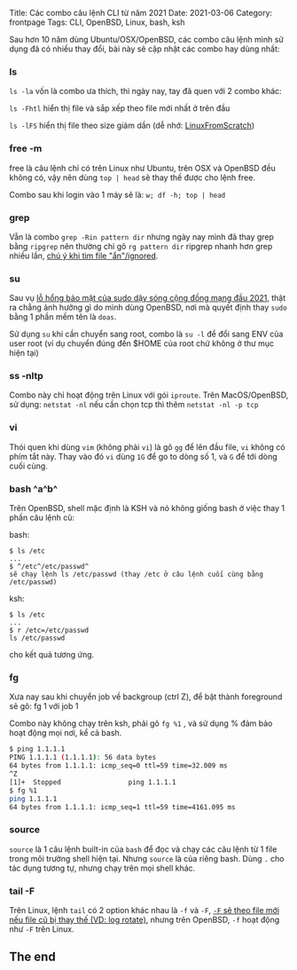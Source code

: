 Title: Các combo câu lệnh CLI từ năm 2021
Date: 2021-03-06
Category: frontpage
Tags: CLI, OpenBSD, Linux, bash, ksh

Sau hơn 10 năm dùng Ubuntu/OSX/OpenBSD, các combo câu lệnh mình sử dụng đã có
nhiều thay đổi, bài này sẽ cập nhật các combo hay dùng nhất:

###  ls
`ls -la` vốn là combo ưa thích, thì ngày nay, tay đã quen với 2 combo khác:

`ls -Fhtl` hiển thị file và sắp xếp theo file mới nhất ở trên đầu

`ls -lFS` hiển thị file theo size giảm dần  (dễ nhớ: [LinuxFromScratch](http://linuxfromscratch.org/))

###  free -m
free là câu lệnh chỉ có trên Linux như Ubuntu, trên OSX và OpenBSD đều không có, vậy nên dùng `top | head`
sẽ thay thế được cho lệnh free.

Combo sau khi login vào 1 máy sẽ là: `w; df -h; top | head`

###  grep
Vẫn là combo `grep -Rin pattern dir` nhưng ngày nay mình đã thay grep bằng `ripgrep` nên thường chỉ gõ `rg pattern dir`
ripgrep nhanh hơn grep nhiều lần, [chú ý khi tìm file "ẩn"/ignored](https://www.familug.org/2020/02/grep-silversearcher-ag-ripgrep-va-file.html).

###  su
Sau vụ [lỗ hổng bảo mật của sudo dậy sóng cộng đồng mạng đầu 2021](https://blog.qualys.com/vulnerabilities-research/2021/01/26/cve-2021-3156-heap-based-buffer-overflow-in-sudo-baron-samedit), thật ra chẳng ảnh hưởng gì do
mình dùng OpenBSD, nơi mà quyết định thay `sudo` bằng 1 phần mềm tên là `doas`.

Sử dụng `su` khi cần chuyển sang root, combo là `su -l` để đổi sang ENV
của user root (ví dụ chuyển đúng đến $HOME của root chứ không ở thư mục hiện
tại)

###  ss -nltp
Combo này chỉ hoạt động trên Linux với gói `iproute`.
Trên MacOS/OpenBSD, sử dụng: `netstat -nl` nếu cần chọn tcp
thì thêm `netstat -nl -p tcp`

###  vi
Thói quen khi dùng `vim` (không phải `vi`) là gõ `gg` để lên đầu file, `vi`
không có phím tắt này.
Thay vào đó `vi` dùng `1G` để go to dòng số 1, và `G` để tới dòng cuối cùng.

###  bash ^a^b^
Trên OpenBSD, shell mặc định là KSH và nó không giống bash ở việc thay 1 phần câu lệnh cũ:

bash:

```
$ ls /etc
...
$ ^/etc^/etc/passwd^
sẽ chạy lệnh ls /etc/passwd (thay /etc ở câu lệnh cuối cùng bằng /etc/passwd)
```

ksh:

```
$ ls /etc
...
$ r /etc=/etc/passwd
ls /etc/passwd
```

cho kết quả tương ứng.

### fg
Xưa nay sau khi chuyển job về backgroup (ctrl Z), để bật thành foreground sẽ gõ: fg 1 với job 1

Combo này không chạy trên ksh, phải gõ `fg %1` , và sử dụng % đảm bảo hoạt động
mọi nơi, kể cả bash.

```sh
$ ping 1.1.1.1
PING 1.1.1.1 (1.1.1.1): 56 data bytes
64 bytes from 1.1.1.1: icmp_seq=0 ttl=59 time=32.009 ms
^Z
[1]+  Stopped                 ping 1.1.1.1
$ fg %1
ping 1.1.1.1
64 bytes from 1.1.1.1: icmp_seq=1 ttl=59 time=4161.095 ms
```

### source
`source` là 1 câu lệnh built-in của `bash` để đọc và chạy các câu lệnh
từ 1 file trong môi trường shell hiện tại. Nhưng `source` là của riêng bash.
Dùng `.` cho tác dụng tương tự, nhưng chạy trên mọi shell khác.

### tail -F
Trên Linux, lệnh `tail` có 2 option khác nhau là `-f` và `-F`,
[`-F` sẽ theo file mới nếu file cũ bị thay thế (VD: log rotate)](https://www.familug.org/2016/09/tail-f-f-hoa-f.html),
nhưng trên OpenBSD, `-f` hoạt động như `-F` trên Linux.

## The end
